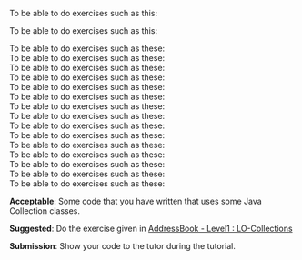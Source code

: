 <div id="gettingStarted_running">

To be able to do exercises such as this:

<include src="../../book/cppToJava/gettingStarted/running/q-runHelloWorld.md" />

</div>

<div id="dataTypes_arrays">

To be able to do exercises such as this:

<include src="../../book/cppToJava/dataTypes/arrays/q-compareNames.md" />

</div>

<div id="controlFlow_branching">
To be able to do exercises such as these:

<include src="../../book/cppToJava/controlFlow/branching/q-greeter.md" />
<include src="../../book/cppToJava/controlFlow/branching/q-gradeHelper.md" />
</div>

<div id="controlFlow_methods">
To be able to do exercises such as these:

<include src="../../book/cppToJava/controlFlow/methods/q-getGradeCapMethod.md" />
</div>

<div id="controlFlow_loops">
To be able to do exercises such as these:

<include src="../../book/cppToJava/controlFlow/loops/q-getMultipleGradeCapsMethod.md" />
</div>

<div id="objects_usingObjects">
To be able to do exercises such as these:

<include src="../../book/cppToJava/objects/usingObjects/q-createRectangleObjects.md" />
</div>

<div id="objects_instanceMembers">
To be able to do exercises such as these:

<include src="../../book/cppToJava/objects/instanceMembers/q-useRectangleObjects.md" />
</div>

<div id="objects_passingObjects">
To be able to do exercises such as these:

<include src="../../book/cppToJava/objects/passingObjects/q-passObjectsToMoveMethod.md" />
</div>

<div id="classes_definingClasses">
To be able to do exercises such as these:

<include src="../../book/cppToJava/classes/definingClasses/q-defineCircleClass.md" />
</div>

<div id="classes_gettersAndSetters">
To be able to do exercises such as these:

<include src="../../book/cppToJava/classes/gettersAndSetters/q-addCircleGetters.md" />
</div>

<div id="classes_classLevelMembers">
To be able to do exercises such as these:

<include src="../../book/cppToJava/classes/classLevelMembers/q-getMaxRadius.md" />
</div>

<div id="usefulClasses_stringClass">
To be able to do exercises such as these:

<include src="../../book/cppToJava/usefulClasses/stringClass/q-printPriceMethod.md" />
</div>

<div id="usefulClasses_wrapperClasses">
To be able to do exercises such as these:

<include src="../../book/cppToJava/usefulClasses/wrapperClasses/q-printTotalScoreMethod.md" />
</div>

<div id="usefulClasses_arraysClass">
To be able to do exercises such as these:

<include src="../../book/cppToJava/usefulClasses/arraysClass/q-filterEmailsMethod.md" />
</div>

<div id="usefulClasses_scannerClass">
To be able to do exercises such as these:

<include src="../../book/cppToJava/usefulClasses/scannerClass/q-findTotalExpenditure.md" />
<include src="../../book/cppToJava/usefulClasses/scannerClass/q-taskManagerLevel1.md" />
</div>

<div id="inheritance_basic">
To be able to do exercises such as these:

<include src="../../book/cppToJava/inheritance/basic/q-inheritTaskClass.md" />
</div>

<div id="inheritance_objectClass">
To be able to do exercises such as these:

<include src="../../book/cppToJava/inheritance/objectClass/q-overrideToStringMethod.md" />
</div>

<div id="collections_what">

**Acceptable**: Some code that you have written that uses some Java Collection classes.

**Suggested**: Do the exercise given in [AddressBook - Level1 : LO-Collections]({{module_org}}/addressbook-level1/blob/master/docs/LearningOutcomes.adoc#use-collections-code-lo-collections-code)

**Submission**: Show your code to the tutor during the tutorial.
</div>